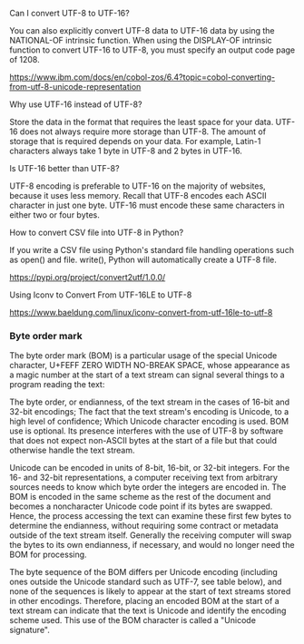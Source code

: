 Can I convert UTF-8 to UTF-16?

You can also explicitly convert UTF-8 data to UTF-16 data by using the NATIONAL-OF intrinsic function. When using the DISPLAY-OF intrinsic function to convert UTF-16 to UTF-8, you must specify an output code page of 1208.

https://www.ibm.com/docs/en/cobol-zos/6.4?topic=cobol-converting-from-utf-8-unicode-representation

Why use UTF-16 instead of UTF-8?

Store the data in the format that requires the least space for your data. UTF-16 does not always require more storage than UTF-8. The amount of storage that is required depends on your data. For example, Latin-1 characters always take 1 byte in UTF-8 and 2 bytes in UTF-16.

Is UTF-16 better than UTF-8?

UTF-8 encoding is preferable to UTF-16 on the majority of websites, because it uses less memory. Recall that UTF-8 encodes each ASCII character in just one byte. UTF-16 must encode these same characters in either two or four bytes.








How to convert CSV file into UTF-8 in Python?

If you write a CSV file using Python's standard file handling operations such as open() and file. write(), Python will automatically create a UTF-8 file.

https://pypi.org/project/convert2utf/1.0.0/

Using Iconv to Convert From UTF-16LE to UTF-8

https://www.baeldung.com/linux/iconv-convert-from-utf-16le-to-utf-8




### Byte order mark

The byte order mark (BOM) is a particular usage of the special Unicode character, U+FEFF ZERO WIDTH NO-BREAK SPACE, whose appearance as a magic number at the start of a text stream can signal several things to a program reading the text:

The byte order, or endianness, of the text stream in the cases of 16-bit and 32-bit encodings;
The fact that the text stream's encoding is Unicode, to a high level of confidence;
Which Unicode character encoding is used.
BOM use is optional. Its presence interferes with the use of UTF-8 by software that does not expect non-ASCII bytes at the start of a file but that could otherwise handle the text stream.

Unicode can be encoded in units of 8-bit, 16-bit, or 32-bit integers. For the 16- and 32-bit representations, a computer receiving text from arbitrary sources needs to know which byte order the integers are encoded in. The BOM is encoded in the same scheme as the rest of the document and becomes a noncharacter Unicode code point if its bytes are swapped. Hence, the process accessing the text can examine these first few bytes to determine the endianness, without requiring some contract or metadata outside of the text stream itself. Generally the receiving computer will swap the bytes to its own endianness, if necessary, and would no longer need the BOM for processing.

The byte sequence of the BOM differs per Unicode encoding (including ones outside the Unicode standard such as UTF-7, see table below), and none of the sequences is likely to appear at the start of text streams stored in other encodings. Therefore, placing an encoded BOM at the start of a text stream can indicate that the text is Unicode and identify the encoding scheme used. This use of the BOM character is called a "Unicode signature".
